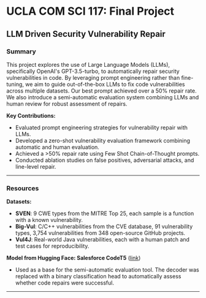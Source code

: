# UCLA COM SCI 117: Final Project

## LLM Driven Security Vulnerability Repair

### Summary

This project explores the use of Large Language Models (LLMs), specifically OpenAI's GPT-3.5-turbo, to automatically repair security vulnerabilities in code. By leveraging prompt engineering rather than fine-tuning, we aim to guide out-of-the-box LLMs to fix code vulnerabilities across multiple datasets. Our best prompt achieved over a 50% repair rate. We also introduce a semi-automatic evaluation system combining LLMs and human review for robust assessment of repairs.

**Key Contributions:**
- Evaluated prompt engineering strategies for vulnerability repair with LLMs.
- Developed a zero-shot vulnerability evaluation framework combining automatic and human evaluation.
- Achieved a >50% repair rate using Few Shot Chain-of-Thought prompts.
- Conducted ablation studies on false positives, adversarial attacks, and line-level repair.

---

### Resources

**Datasets:**
- **SVEN**: 9 CWE types from the MITRE Top 25, each sample is a function with a known vulnerability.
- **Big-Vul**: C/C++ vulnerabilities from the CVE database, 91 vulnerability types, 3,754 vulnerabilities from 348 open-source GitHub projects.
- **Vul4J**: Real-world Java vulnerabilities, each with a human patch and test cases for reproducibility.

**Model from Hugging Face: Salesforce CodeT5** ([link](https://huggingface.co/Salesforce/codet5-small))
- Used as a base for the semi-automatic evaluation tool. The decoder was replaced with a binary classification head to automatically assess whether code repairs were successful.

---
